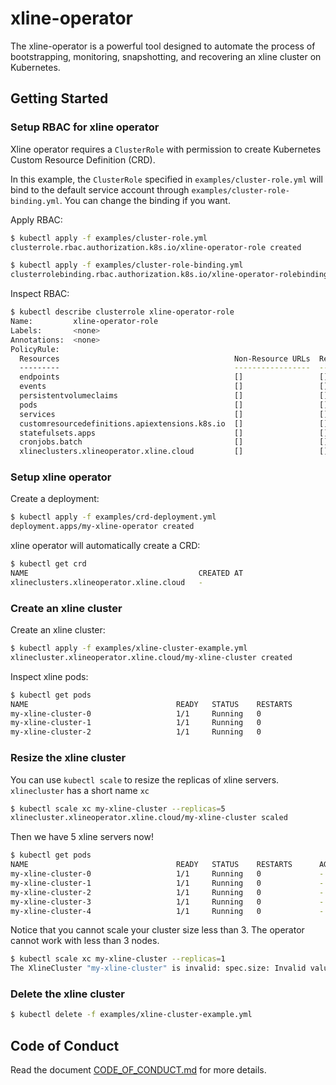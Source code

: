# xline-operator

The xline-operator is a powerful tool designed to automate the process of bootstrapping, monitoring, snapshotting, and
recovering an xline cluster on Kubernetes.

## Getting Started

### Setup RBAC for xline operator

Xline operator requires a `ClusterRole` with permission to create Kubernetes Custom Resource Definition (CRD).

In this example, the `ClusterRole` specified in `examples/cluster-role.yml` will bind to the default service account
through `examples/cluster-role-binding.yml`.
You can change the binding if you want.

Apply RBAC:

```bash
$ kubectl apply -f examples/cluster-role.yml
clusterrole.rbac.authorization.k8s.io/xline-operator-role created

$ kubectl apply -f examples/cluster-role-binding.yml
clusterrolebinding.rbac.authorization.k8s.io/xline-operator-rolebinding created
```

Inspect RBAC:

```bash
$ kubectl describe clusterrole xline-operator-role
Name:         xline-operator-role
Labels:       <none>
Annotations:  <none>
PolicyRule:
  Resources                                       Non-Resource URLs  Resource Names  Verbs
  ---------                                       -----------------  --------------  -----
  endpoints                                       []                 []              [*]
  events                                          []                 []              [*]
  persistentvolumeclaims                          []                 []              [*]
  pods                                            []                 []              [*]
  services                                        []                 []              [*]
  customresourcedefinitions.apiextensions.k8s.io  []                 []              [*]
  statefulsets.apps                               []                 []              [*]
  cronjobs.batch                                  []                 []              [*]
  xlineclusters.xlineoperator.xline.cloud         []                 []              [*]
```

### Setup xline operator

Create a deployment:

```bash
$ kubectl apply -f examples/crd-deployment.yml
deployment.apps/my-xline-operator created
```

xline operator will automatically create a CRD:

```bash
$ kubectl get crd
NAME                                      CREATED AT
xlineclusters.xlineoperator.xline.cloud   -
```

### Create an xline cluster

Create an xline cluster:

```bash
$ kubectl apply -f examples/xline-cluster-example.yml
xlinecluster.xlineoperator.xline.cloud/my-xline-cluster created
```

Inspect xline pods:

```bash
$ kubectl get pods
NAME                                 READY   STATUS    RESTARTS        AGE
my-xline-cluster-0                   1/1     Running   0               -
my-xline-cluster-1                   1/1     Running   0               -
my-xline-cluster-2                   1/1     Running   0               -
```

### Resize the xline cluster

You can use `kubectl scale` to resize the replicas of xline servers. `xlinecluster` has a short name `xc`

```bash
$ kubectl scale xc my-xline-cluster --replicas=5
xlinecluster.xlineoperator.xline.cloud/my-xline-cluster scaled
```

Then we have 5 xline servers now!

```bash
$ kubectl get pods
NAME                                 READY   STATUS    RESTARTS      AGE
my-xline-cluster-0                   1/1     Running   0             -
my-xline-cluster-1                   1/1     Running   0             -
my-xline-cluster-2                   1/1     Running   0             -
my-xline-cluster-3                   1/1     Running   0             -
my-xline-cluster-4                   1/1     Running   0             -
```

Notice that you cannot scale your cluster size less than 3. The operator cannot work with less than 3 nodes.

```bash
$ kubectl scale xc my-xline-cluster --replicas=1
The XlineCluster "my-xline-cluster" is invalid: spec.size: Invalid value: 1: spec.size in body should be greater than or equal to 3
```

### Delete the xline cluster

```bash
$ kubectl delete -f examples/xline-cluster-example.yml
```

## Code of Conduct

Read the document [CODE_OF_CONDUCT.md](CODE_OF_CONDUCT.md) for more details.
